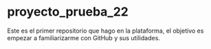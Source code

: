 # proyecto_prueba_22
Este es el primer repositorio que hago en la plataforma, el objetivo es empezar a familiarizarme con GitHub y sus utilidades. 
